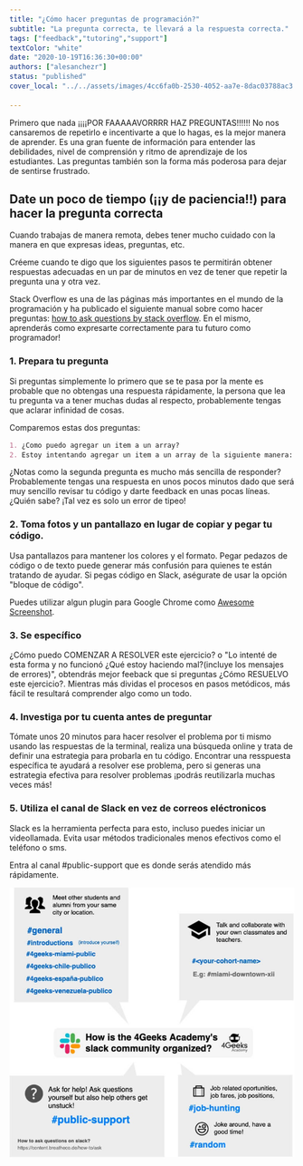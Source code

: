 ```yaml
---
title: "¿Cómo hacer preguntas de programación?"
subtitle: "La pregunta correcta, te llevará a la respuesta correcta."
tags: ["feedback","tutoring","support"]
textColor: "white"
date: "2020-10-19T16:36:30+00:00"
authors: ["alesanchezr"]
status: "published"
cover_local: "../../assets/images/4cc6fa0b-2530-4052-aa7e-8dac03788ac3.png"

---
```


Primero que nada ¡¡¡¡POR FAAAAAVORRRR HAZ PREGUNTAS!!!!!! No nos cansaremos de repetirlo e incentivarte a que lo hagas, es la mejor manera de aprender. Es una gran fuente de información para entender las debilidades, nivel de comprensión y ritmo de aprendizaje de los estudiantes. Las preguntas también son la forma más poderosa para dejar de sentirse frustrado.

## Date un poco de tiempo (¡¡y de paciencia!!) para hacer la pregunta correcta

Cuando trabajas de manera remota, debes tener mucho cuidado con la manera en que expresas ideas, preguntas, etc.

Créeme cuando te digo que los siguientes pasos te permitirán obtener respuestas adecuadas en un par de minutos en vez de tener que repetir la pregunta una y otra vez.

Stack Overflow es una de las páginas más importantes en el mundo de la programación y ha publicado el siguiente manual sobre como hacer preguntas: [how to ask questions by stack overflow](https://stackoverflow.com/help/how-to-ask). En el mismo, aprenderás como expresarte correctamente para tu futuro como programador!

### 1. Prepara tu pregunta 

Si preguntas simplemente lo primero que se te pasa por la mente es probable que no obtengas una respuesta rápidamente, la persona que lea tu pregunta va a tener muchas dudas al respecto, probablemente tengas que aclarar infinidad de cosas.

Comparemos estas dos preguntas:

```md
1. ¿Como puedo agregar un item a un array?
2. Estoy intentando agregar un item a un array de la siguiente manera: Este es mi código (screenshot o pantallazo) pero no esta funcionando, ¿Ven algo malo?
```

¿Notas como la segunda pregunta es mucho más sencilla de responder? Probablemente tengas una respuesta en unos pocos minutos dado que será muy sencillo revisar tu código y darte feedback en unas pocas líneas. ¿Quién sabe? ¡Tal vez es solo un error de tipeo!

### 2. Toma fotos y un pantallazo en lugar de copiar y pegar tu código.

Usa pantallazos para mantener los colores y el formato. Pegar pedazos de código o de texto puede generar más confusión para quienes te están tratando de ayudar. Si pegas código en Slack, aségurate de usar la opción "bloque de código".

Puedes utilizar algun plugin para Google Chrome como [Awesome Screenshot](https://www.awesomescreenshot.com/).

### 3. Se específico

¿Cómo puedo COMENZAR A RESOLVER este ejercicio? o "Lo intenté de esta forma y no funcionó ¿Qué estoy haciendo mal?(incluye los mensajes de errores)", obtendrás mejor feeback que si preguntas ¿Cómo RESUELVO este ejercicio?. Mientras más dividas el procesos en pasos metódicos, más fácil te resultará comprender algo como un todo.


### 4. Investiga por tu cuenta antes de preguntar

Tómate unos 20 minutos para hacer resolver el problema por ti mismo usando las respuestas de la terminal, realiza una búsqueda online y trata de definir una estrategia para probarla en tu código. Encontrar una resspuesta específica te ayudará a resolver ese problema, pero si generas una estrategia efectiva para resolver problemas ¡podrás reutilizarla muchas veces más! 

### 5. Utiliza el canal de Slack en vez de correos eléctronicos

Slack es la herramienta perfecta para esto, incluso puedes iniciar un videollamada. Evita usar métodos tradicionales menos efectivos como el teléfono o sms.

Entra al canal #public-support que es donde serás atendido más rápidamente.

![Slack en 4Geeks Academy](../../assets/images/5a432982-f8b2-42bb-89c5-3c82a8e53d10.jpeg)
